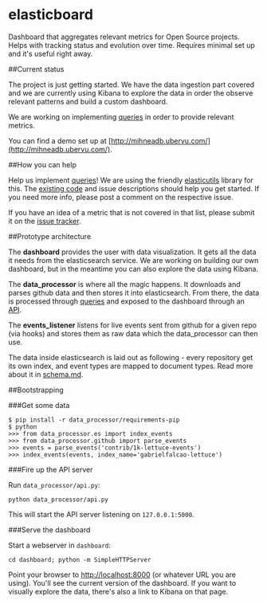 elasticboard
============

Dashboard that aggregates relevant metrics for Open Source projects. Helps with tracking status and evolution over time. Requires minimal set up and it's useful right away.


##Current status

The project is just getting started. We have the data ingestion part covered
and we are currently using Kibana to explore the data in order the
observe relevant patterns and build a custom dashboard.

We are working on implementing
[queries](https://github.com/uberVU/elasticboard/issues?labels=query&page=1&state=open)
in order to provide relevant metrics.

You can find a demo set up at [http://mihneadb.ubervu.com/](http://mihneadb.ubervu.com/).

##How you can help

Help us implement
[queries](https://github.com/uberVU/elasticboard/issues?labels=query&page=1&state=open)!
We are using the friendly
[elasticutils](http://elasticutils.readthedocs.org/en/latest/) library for this.
The
[existing code](https://github.com/uberVU/elasticboard/blob/master/data_processor/queries.py)
and issue descriptions should help you get started. If you need more
info, please post a comment on the respective issue.

If you have an idea of a metric that is not covered in that list,
please submit it on the [issue tracker](https://github.com/uberVU/elasticboard/issues).


##Prototype architecture

The **dashboard** provides the user with data visualization. It gets all the
data it needs from the elasticsearch service. We are working on building
our own dashboard, but in the meantime you can also explore the data using
Kibana.

The **data_processor** is where all the magic happens. It downloads and parses
github data and then stores it into elasticsearch. From there, the data is
processed through
[queries](https://github.com/uberVU/elasticboard/blob/master/data_processor/queries.py)
and exposed to the dashboard through an
[API](https://github.com/uberVU/elasticboard/blob/master/data_processor/api.py).

The **events_listener** listens for live events sent from github for a given repo
(via hooks) and stores them as raw data which the data_processor can then use.


The data inside elasticsearch is laid out as following - every repository get
its own index, and event types are mapped to document types. Read more
about it in [schema.md](https://github.com/uberVU/elasticboard/blob/master/schema.md).


##Bootstrapping

###Get some data

	$ pip install -r data_processor/requirements-pip
    $ python
    >>> from data_processor.es import index_events
    >>> from data_processor.github import parse_events
    >>> events = parse_events('contrib/1k-lettuce-events')
    >>> index_events(events, index_name='gabrielfalcao-lettuce')


###Fire up the API server

Run `data_processor/api.py`:

	python data_processor/api.py

This will start the API server listening on `127.0.0.1:5000`.

###Serve the dashboard

Start a webserver in `dashboard`:

    cd dashboard; python -m SimpleHTTPServer

Point your browser to [http://localhost:8000](http://localhost:8000)
(or whatever URL you are using). You'll see the current version of the
dashboard. If you want to visually explore the data, there's also a link
to Kibana on that page.
